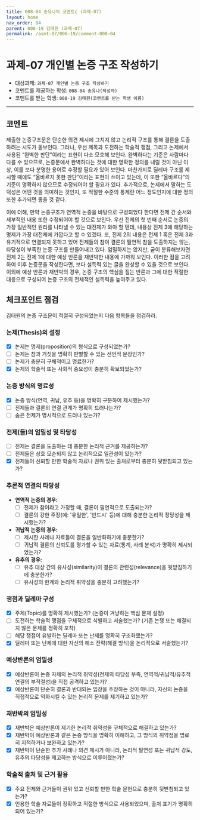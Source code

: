 ```yaml
---
title: 008-04 송유나의 코멘트c (과제-07) 
layout: home
nav_order: 04
parent: 008-19 김태원 (과제-07)
permalink: /asmt-07/008-19/comment-008-04
---
```


# 과제-07 개인별 논증 구조 작성하기

- 대상과제: `과제-07 개인별 논증 구조 작성하기`
- 코멘트를 제공하는 학생: `008-04 송유나(작성자)` 
- 코멘트를 받는 학생: `008-19 김태원(코멘트를 받는 학생 이름)` 

---

## 코멘트

제출한 논증구조문은 단순한 의견 제시에 그치지 않고 논리적 구조를 통해 결론을 도출하려는 시도가 돋보인다. 그러나, 우선 제목과 도전하는 학술적 쟁점, 그리고 논제에서 사용된 “완벽한 판단”이라는 표현이 다소 모호해 보인다. 완벽하다는 기준은 사람마다 다를 수 있으므로, 논증문에서 완벽하다는 것에 대한 명확한 정의를 내릴 것이 아닌 이상, 이를 보다 분명한 용어로 수정할 필요가 있어 보인다. 마찬가지로 딜레마 구조를 제시할 때에도 “올바르지 못한 판단”이라는 표현이 쓰이고 있는데, 이 또한 “올바르다”의 기준이 명확하지 않으므로 수정되어야 할 필요가 있다. 추가적으로, 논제에서 말하는 도덕성은 어떤 것을 의미하는 것인지, 또 적절한 수준의 통제란 어느 정도인지에 대한 정의 또한 추가되면 좋을 것 같다. 

이에 더해, 만약 논증구조가 연역적 논증을 바탕으로 구성되었다 한다면 전제 간 순서와 세부적인 내용 또한 수정되어야 할 것으로 보인다. 우선 전제의 첫 번째 순서로 논증의 가장 일반적인 원리를 나타낼 수 있는 대전제가 와야 할 텐데, 내용상 전제 3에 해당하는 명제가 가장 대전제에 가깝다고 할 수 있겠다. 또, 전제 2의 내용은 전제 1 혹은 전제 3과 유기적으로 연결되지 못하고 있어 전제들의 참이 결론의 필연적 참을 도출하지는 않는, 타당성이 부족한 논증 구조를 만들어내고 있다. 엄밀하지는 않지만, 굳이 분류해보자면 전제 2는 전제 1에 대한 예상 반론을 재반박한 내용에 가까워 보인다. 이러한 점을 고려하여 이후 논증문을 작성한다면, 보다 설득력 있는 글을 완성할 수 있을 것으로 보인다. 이외에 예상 반론과 재반박의 경우, 논증 구조의 핵심을 짚는 반론과 그에 대한 적절한 대응으로 구성되어 논증 구조의 전체적인 설득력을 높여주고 있다. 

## 체크포인트 점검

김태원의 논증 구조문이 적절히 구성되었는지 다음 항목들을 점검하라.

### **논제(Thesis)의 설정**
- [x] 논제는 명제(proposition)의 형식으로 구성되었는가?
- [ ] 논제는 참과 거짓을 명확히 판별할 수 있는 선언적 문장인가?
- [ ] 논제가 충분히 구체적이고 명료한가?
- [x] 논제의 학술적 또는 사회적 중요성이 충분히 확보되었는가?

### **논증 방식의 명료성**
- [x] 논증 방식(연역, 귀납, 유추 등)을 명확히 구분하여 제시했는가?
- [ ] 전제들과 결론의 연결 관계가 명확히 드러나는가?
- [ ] 숨은 전제가 명시적으로 드러나 있는가?

### **전제(들)의 엄밀성 및 타당성**
- [ ] 전제는 결론을 도출하는 데 충분한 논리적 근거를 제공하는가?
- [ ] 전제들은 상호 모순되지 않고 논리적으로 일관성이 있는가?
- [x] 전제들이 신뢰할 만한 학술적 자료나 권위 있는 출처로부터 충분히 뒷받침되고 있는가?

### **추론적 연결의 타당성**
- **연역적 논증의 경우:**
  - [ ] 전제가 참이라고 가정할 때, 결론이 필연적으로 도출되는가?
  - [ ] 결론의 강한 주장(예: '유일한', '반드시' 등)에 대해 충분한 논리적 정당성을 제시했는가?

- **귀납적 논증의 경우:**
  - [ ] 제시한 사례나 자료들이 결론을 일반화하기에 충분한가?
  - [ ] 귀납적 결론의 신뢰도를 평가할 수 있는 자료(통계, 사례 분석)가 명확히 제시되었는가?

- **유추의 경우:**
  - [ ] 유추 대상 간의 유사성(similarity)이 결론의 관련성(relevance)을 뒷받침하기에 충분한가?
  - [ ] 유사성의 한계와 논리적 취약성을 충분히 고려했는가?

### **쟁점과 딜레마 구성**
- [x] 주제(Topic)를 명확히 제시했는가? (논증이 겨냥하는 핵심 문제 설정)
- [ ] 도전하는 학술적 쟁점을 구체적으로 식별하고 서술했는가? (기존 논쟁 또는 해결되지 않은 문제를 정확히 포착)
- [ ] 해당 쟁점이 유발하는 딜레마 또는 난제를 명확히 구조화했는가?
- [x] 딜레마 또는 난제에 대한 자신의 해소 전략(해결 방식)을 논리적으로 서술했는가?

### **예상반론의 엄밀성**
- [x] 예상반론이 논증 자체의 논리적 취약성(전제의 타당성 부족, 연역적/귀납적/유추적 연결의 부적절성)을 직접 공격하고 있는가?
- [x] 예상반론이 단순히 결론과 반대되는 입장을 주장하는 것이 아니라, 자신의 논증을 직접적으로 약화시킬 수 있는 논리적 문제를 제기하고 있는가?

### **재반박의 엄밀성**
- [x] 재반박은 예상반론이 제기한 논리적 취약성을 구체적으로 해결하고 있는가?
- [x] 재반박이 예상반론과 같은 논증 방식을 명확히 이해하고, 그 방식의 취약점을 명료히 지적하거나 보완하고 있는가?
- [x] 재반박이 단순한 추가 사례나 의견 제시가 아니라, 논리적 필연성 또는 귀납적 강도, 유추의 타당성을 제고하는 방식으로 이루어졌는가?

### **학술적 출처 및 근거 활용**
- [x] 주요 전제와 근거들이 권위 있고 신뢰할 만한 학술 문헌으로 충분히 뒷받침되고 있는가?
- [x] 인용한 학술 자료들이 정확하고 적절한 방식으로 사용되었으며, 출처 표기가 명확히 되어 있는가?
